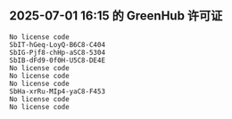 ## 2025-07-01 16:15 的 GreenHub 许可证
```
No license code
SbIT-hGeq-LoyQ-B6C8-C404
SbIG-Pjf8-chHp-aSC8-5304
SbIB-dFd9-0f0H-U5C8-DE4E
No license code
No license code
No license code
SbHa-xrRu-MIp4-yaC8-F453
No license code
No license code
```
